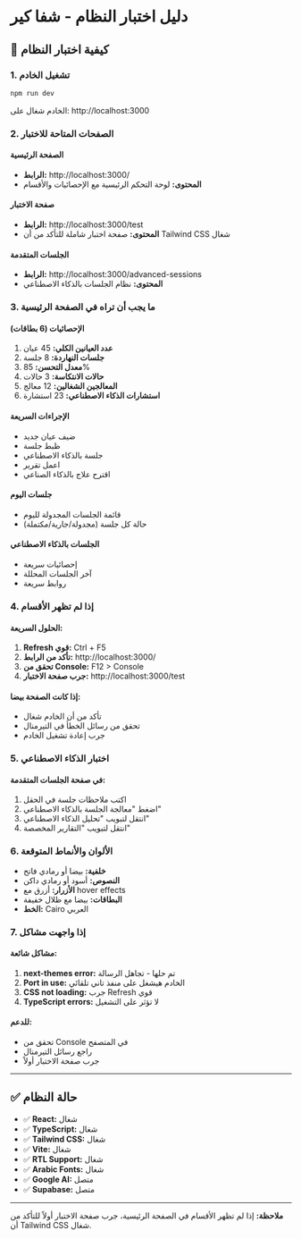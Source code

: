 # دليل اختبار النظام - شفا كير

## 🚀 كيفية اختبار النظام

### 1. تشغيل الخادم
```bash
npm run dev
```
الخادم شغال على: http://localhost:3000

### 2. الصفحات المتاحة للاختبار

#### الصفحة الرئيسية
- **الرابط:** http://localhost:3000/
- **المحتوى:** لوحة التحكم الرئيسية مع الإحصائيات والأقسام

#### صفحة الاختبار
- **الرابط:** http://localhost:3000/test
- **المحتوى:** صفحة اختبار شاملة للتأكد من أن Tailwind CSS شغال

#### الجلسات المتقدمة
- **الرابط:** http://localhost:3000/advanced-sessions
- **المحتوى:** نظام الجلسات بالذكاء الاصطناعي

### 3. ما يجب أن تراه في الصفحة الرئيسية

#### الإحصائيات (6 بطاقات)
1. **عدد العيانين الكلي:** 45 عيان
2. **جلسات النهاردة:** 8 جلسة
3. **معدل التحسن:** 85%
4. **حالات الانتكاسة:** 3 حالات
5. **المعالجين الشغالين:** 12 معالج
6. **استشارات الذكاء الاصطناعي:** 23 استشارة

#### الإجراءات السريعة
- ضيف عيان جديد
- ظبط جلسة
- جلسة بالذكاء الاصطناعي
- اعمل تقرير
- اقترح علاج بالذكاء الصناعي

#### جلسات اليوم
- قائمة الجلسات المجدولة لليوم
- حالة كل جلسة (مجدولة/جارية/مكتملة)

#### الجلسات بالذكاء الاصطناعي
- إحصائيات سريعة
- آخر الجلسات المحللة
- روابط سريعة

### 4. إذا لم تظهر الأقسام

#### الحلول السريعة:
1. **Refresh قوي:** Ctrl + F5
2. **تأكد من الرابط:** http://localhost:3000/
3. **تحقق من Console:** F12 > Console
4. **جرب صفحة الاختبار:** http://localhost:3000/test

#### إذا كانت الصفحة بيضا:
- تأكد من أن الخادم شغال
- تحقق من رسائل الخطأ في التيرمنال
- جرب إعادة تشغيل الخادم

### 5. اختبار الذكاء الاصطناعي

#### في صفحة الجلسات المتقدمة:
1. اكتب ملاحظات جلسة في الحقل
2. اضغط "معالجة الجلسة بالذكاء الاصطناعي"
3. انتقل لتبويب "تحليل الذكاء الاصطناعي"
4. انتقل لتبويب "التقارير المخصصة"

### 6. الألوان والأنماط المتوقعة

- **خلفية:** بيضا أو رمادي فاتح
- **النصوص:** أسود أو رمادي داكن
- **الأزرار:** أزرق مع hover effects
- **البطاقات:** بيضا مع ظلال خفيفة
- **الخط:** Cairo العربي

### 7. إذا واجهت مشاكل

#### مشاكل شائعة:
1. **next-themes error:** تم حلها - تجاهل الرسالة
2. **Port in use:** الخادم هيشغل على منفذ تاني تلقائي
3. **CSS not loading:** جرب Refresh قوي
4. **TypeScript errors:** لا تؤثر على التشغيل

#### للدعم:
- تحقق من Console في المتصفح
- راجع رسائل التيرمنال
- جرب صفحة الاختبار أولاً

---

## ✅ حالة النظام

- ✅ **React:** شغال
- ✅ **TypeScript:** شغال
- ✅ **Tailwind CSS:** شغال
- ✅ **Vite:** شغال
- ✅ **RTL Support:** شغال
- ✅ **Arabic Fonts:** شغال
- ✅ **Google AI:** متصل
- ✅ **Supabase:** متصل

---

**ملاحظة:** إذا لم تظهر الأقسام في الصفحة الرئيسية، جرب صفحة الاختبار أولاً للتأكد من أن Tailwind CSS شغال. 